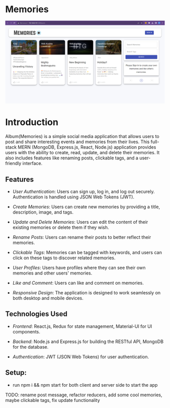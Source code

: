 # Memories

![Memories](https://github.com/Ritikkoshta02/Memory_album/blob/master/Screenshot%20(35).png)

# Introduction


Album(Memories) is a simple social media application that allows users to post and share interesting events and memories from their lives. This full-stack MERN (MongoDB, Express.js, React, Node.js) application provides users with the ability to create, read, update, and delete their memories. It also includes features like renaming posts, clickable tags, and a user-friendly interface.


## Features

- *User Authentication*: Users can sign up, log in, and log out securely. Authentication is handled using JSON Web Tokens (JWT).

- *Create Memories*: Users can create new memories by providing a title, description, image, and tags.

- *Update and Delete Memories*: Users can edit the content of their existing memories or delete them if they wish.

- *Rename Posts*: Users can rename their posts to better reflect their memories.

- *Clickable Tags*: Memories can be tagged with keywords, and users can click on these tags to discover related memories.

- *User Profiles*: Users have profiles where they can see their own memories and other users' memories.

- *Like and Comment*: Users can like and comment on memories.

- *Responsive Design*: The application is designed to work seamlessly on both desktop and mobile devices.

## Technologies Used

- *Frontend*: React.js, Redux for state management, Material-UI for UI components.

- *Backend*: Node.js and Express.js for building the RESTful API, MongoDB for the database.

- *Authentication*: JWT (JSON Web Tokens) for user authentication.



## Setup:
- run npm i && npm start for both client and server side to start the app

TODO: rename post message, refactor reducers, add some cool memories, maybe clickable tags, fix update functionality
